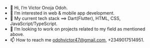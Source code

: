 - 👋 Hi, I’m Victor Onoja Odoh.
- 👀 I’m interested in web & mobile app development.
- 🌱 My current tech stack ==> Dart(Flutter), HTML, CSS, JavaScript/TypeScript.
- 💞️ I’m looking to work on projects related to my field as mentioned above.
- 📫 How to reach me odohvictor47@gmail.com, +2349017514951.

<!---
victor-onoja/victor-onoja is a ✨ special ✨ repository because its `README.md` (this file) appears on your GitHub profile.
You can click the Preview link to take a look at your changes.
--->
